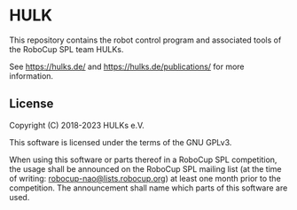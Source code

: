 # HULK

This repository contains the robot control program and associated tools of the RoboCup SPL team HULKs.

See https://hulks.de/ and https://hulks.de/publications/ for more information.

## License

Copyright (C) 2018-2023 HULKs e.V.

This software is licensed under the terms of the GNU GPLv3.

When using this software or parts thereof in a RoboCup SPL competition, the usage shall be announced on the RoboCup SPL mailing list (at the time of writing: robocup-nao@lists.robocup.org) at least one month prior to the competition.
The announcement shall name which parts of this software are used.

